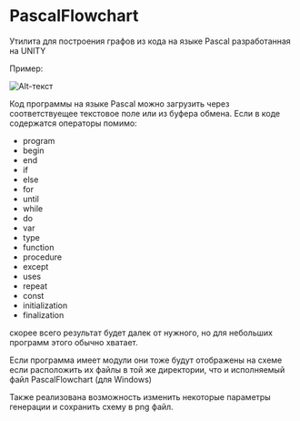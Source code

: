# PascalFlowchart
Утилита для построения графов из кода на языке Pascal разработанная на UNITY

Пример:

![Alt-текст](https://i.ibb.co/jTv12mB/1.png "Пример")

Код программы на языке Pascal можно загрузить через соответствуещее текстовое поле или из буфера обмена.
Если в коде содержатся операторы помимо:
- program
- begin
- end
- if
- else
- for
- until
- while
- do
- var
- type
- function
- procedure
- except
- uses
- repeat
- const
- initialization
- finalization

скорее всего результат будет далек от нужного, но для небольших программ этого обычно хватает.

Если программа имеет модули они тоже будут отображены на схеме если расположить их файлы в той же директории, что и исполняемый файл PascalFlowchart (для Windows)

Также реализована возможность изменить некоторые параметры генерации и сохранить схему в png файл.
